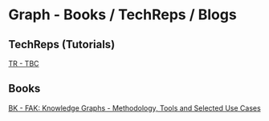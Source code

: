 # Graph - Books / TechReps / Blogs

## TechReps (Tutorials)

[TR - TBC]()

## Books

[BK - FAK: Knowledge Graphs - Methodology, Tools and Selected Use Cases](https://github.com/EdwardTex/references_for_my_phd/blob/main/kbnlp/kbnlp_bktr/kbnlp_bk_GT.pdf)